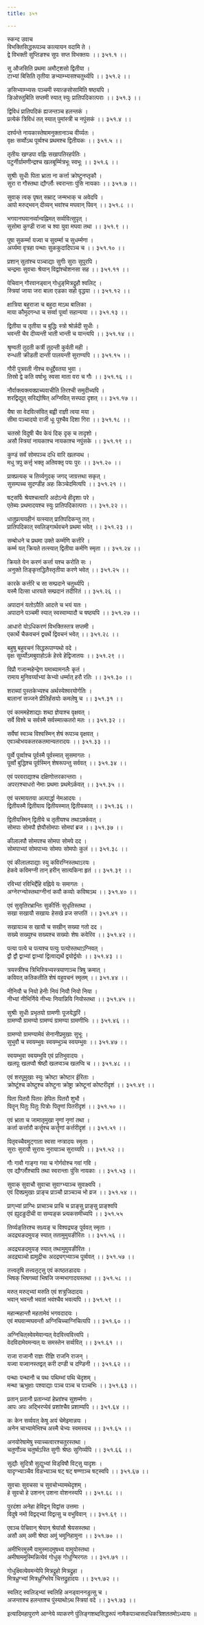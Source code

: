 ```yaml
---
title: ३५१

---
```

स्कन्द उवाच  
विभक्तिसिद्धरूपञ्च कात्यायन वदामि ते ।  
द्वे विभक्ती सुप्तिङश्च सुपः सप्त विभक्तयः ।। ३५१.१ ।।  
  
सु औजसिति प्रथमा अमौट्‌शसो द्वितीया ।  
टाभ्यां बिसिति तृतीया ङभ्याम्भ्यसश्चतुर्थ्यपि ।। ३५१.२ ।।  
  
ङसिभ्याम्भ्यसः पञ्चमी स्यात्ङसोसामिति षष्ठ्यपि ।  
ङिओस्तुबिति सप्तमी स्यात् स्युः प्रातिपदिकात्पराः ।। ३५१.३ ।।  
  
द्विविधं प्रातिपदिकं ह्यजन्तञ्च हलन्तकं ।  
प्रत्येकं त्रिविधं तत् स्यात् पुमांस्त्री च नपुंसकं ।। ३५१.४ ।।  
  
दर्श्यन्ते नायकास्तेषामनुक्तानाञ्च वीर्य्यतः ।  
वृक्षः सर्व्वोऽथ पूर्व्वश्च प्रथमश्च द्वितीयकः ।। ३५१.५ ।।  
  
तृतीयः खण्डपा वह्निः सखापतिरहर्पतिः ।  
पटुर्नीर्ग्रामणीन्द्रश्च खलबूर्म्मित्रभूः स्वभूः ।। ३५१.६ ।।  
  
सुश्रीः सुधीः पिता भ्राता ना कर्त्ता क्रोष्टुनप्तृकौ ।  
सुरा रा गौस्तथा द्यौर्ग्लौः स्वरान्ताः पुंसि नायकाः ।। ३५१.७ ।।  
  
सुवाक् त्वक् पृषत् सम्राट् जन्मभाक् च अवेदपि ।  
आपो मरुद्भवन् दीव्यन् भवांश्च मघवान् पिवन् ।। ३५१.८ ।।  
  
भगवानघवानर्व्वान्वह्निमत् सर्व्ववित्सुपृत् ।  
सुसोमा कुण्डी राजा च श्वा युवा मघवा तथा ।। ३५१.९ ।।  
  
पूषा सुकर्म्मा यज्वा च सुवर्म्मा च सुधर्म्मणा ।  
अर्य्यमा वृत्रहा पन्थाः सुककुदादिपञ्च च ।। ३५१.१० ।।  
  
प्रशान् सुतांश्च पञ्चाद्याः सुगीः सुराः सुपूरपि ।  
चन्द्रमाः सुवचाः श्रेयान् विद्वांश्चोशनसा सह ।। ३५१.११ ।।  
  
पेचिवान् गौरवानड्‌वान् गोधुङ्‌मित्रद्रुहौ श्वलिट् ।  
स्त्रियां जाया जरा बाला एडका सहो वृद्धया ।। ३५१.१२ ।।  
  
क्षात्रिया बहुराजा च बहुदा माऽथ बालिका ।  
माया कौमुदगन्धा च सर्व्वा पूर्व्वा सहान्यया ।। ३५१.१३ ।।  
  
द्वितीया च तृतीया च बुद्धिः स्त्रो श्रोर्न्नदी सुधीः ।  
भवन्ती चैव दीव्यन्ती भाती भान्ती च यान्त्यपि ।। ३५१.१४ ।।  
  
श्रृण्वती तुदती कर्त्री तुदन्ती कुर्वती मही ।  
रुन्धती क्रीडती दान्ती पालयन्ती सुराण्यपि ।। ३५१.१५ ।।  
  
गौरी पुत्रवती नीश्च वधूर्द्देवतया भुवा ।  
तिस्रो द्वे कति वर्षाभूः स्वसा माता वरा च गौः ।। ३५१.१६ ।।  
  
नौर्वाक्त्वक्त्वक्प्राच्यवाचीति तिरश्ची समुदीच्यपि ।  
शरद्विद्युत् सरिद्योषित् अग्निवित् सस्पदा दृशत् ।। ३५१.१७ ।।  
  
यैषा सा वेदवित्संवित् बह्वी राज्ञी त्वया मया ।  
सीमा पञ्चादयो राजी धूः पूश्चैव दिशा गिरा ।। ३५१.१८ ।।  
  
चतस्रो विदुषी चैव केयं दिक् दृक् च तादृशो ।  
असौ स्त्रियां नायकाश्च नायकाश्च नपुंसके ।। ३५१.१९ ।।  
  
कुण्डं सर्वं सोमपञ्च दधि वारि खलप्वथ ।  
मधु त्रपु कर्त्तृ भक्तृ अतिवक्तृ पयः पुरः ।। ३५१.२० ।।  
  
प्राक्प्रत्यक् च तिर्य्यगुदक् जगद् जाग्रत्तथा सकृत् ।  
सुसम्पच्च सुदण्डीह अहः किञ्चेदमित्यपि ।। ३५१.२१ ।।  
  
षट्‌सर्पिः श्रेयश्चत्वारि अदोऽन्ये हीदृशाः परे ।  
एतेब्यः प्रथमादयश्च स्युः प्रातिपदिकात्पराः ।। ३५१.२२ ।।  
  
धातुप्रत्ययहीनं यत्स्यात् प्रातिपदिकन्तु तत् ।  
प्रातिपदिकात् स्वलिङ्गार्थवचने प्रथमा भवेत् ।। ३५१.२३ ।।  
  
सम्बोधने च प्रथमा उक्ते कर्म्मणि कर्त्तरि ।  
कर्म्म यत् क्रियते तत्स्यात् द्वितीया कर्मणि स्मृता ।। ३५१.२४ ।।  
  
क्रियते येन करणं कर्त्ता यश्च करोति सः ।  
अनुक्ते तिङ्‌कृत्तद्धितैस्तृतीया करणे भवेत् ।। ३५१.२५ ।।  
  
कारके कर्त्तरि च सा सम्प्रदाने चतुर्थ्यपि ।  
यस्मै दित्सा धारयते सम्प्रदानं तदीरितं ।। ३५१.२६ ।।  
  
अपादानं यतोऽपैति आदत्ते च भयं यतः ।  
अपादाने पञ्चमी स्यात् स्वस्वाम्यादौ च षष्ठ्यपि ।। ३५१.२७ ।।  
  
आधारो योऽधिकरणं विभक्तिस्तत्र सप्तमी ।  
एकार्थे चैकवचनं द्व्यर्थे द्विवचनं भवेत् ।। ३५१.२८ ।।  
  
बहुषु बहुवचनं सिद्धरूपाण्यथो वदे ।  
वृक्षः सूर्य्योऽमबुवाहोऽर्क हेरवे हेद्विजातयः ।। ३५१.२९ ।।  
  
विप्रौ गजान्महेन्द्रेण यमाब्यामनलैः कृतं ।  
रामाय मुनिवर्य्याभ्यां केभ्यो धर्म्मात् हरौ रतिः ।। ३५१.३० ।।  
  
शराब्यां पुस्तकेभ्यश्च अर्थस्येश्वरयोर्गतिः ।  
बालानां सज्जने प्रीतिर्हंसयोः कमलेषु च ।। ३५१.३१ ।।  
  
एवं काममहेशाद्याः शब्दा ज्ञेयाश्च वृक्षवत् ।  
सर्वे विश्वे च सर्वस्मै सर्वस्मात्कतरो मतः ।। ३५१.३२ ।।  
  
सर्वेषां स्वञ्च विश्वस्मिन् शेषं रूपञ्च वृक्षवत् ।  
एवञ्चोभयकतरकतमान्यतरादयः ।। ३५१.३३ ।।  
  
पूर्व्वे पूर्व्वाश्च पूर्वस्मै पूर्वस्मात् सुसमागतः ।  
पूर्व्वो बुद्धिश्च पूर्वस्मिन् शेषरूपन्तु सर्ववत् ।। ३५१.३४ ।।  
  
एवं परवराद्याश्च दक्षिणोत्तरकान्तराः ।  
अपरऱश्चाधरो नेमाः प्रथमाः प्रथमेऽर्कवत् ।। ३५१.३५ ।।  
  
एवं चरमायतया अल्पार्द्धा नेमआदयः ।  
द्वितीयस्मै द्वितीयाय द्वितीयस्मात् द्वितीयकात् ।। ३५१.३६ ।।  
  
द्वितीयस्मिन् द्वितीये च तृतीयश्च तथाऽर्क्कवत् ।  
सोमपाः सोमपौ ज्ञेयौसोमपाः सोमपां ब्रज ।। ३५१.३७ ।।  
  
कीलालपौ सोमपश्च सोमपा सोमपे दद ।  
सोमपाभ्यां सोमपाभ्यः सोमपः सोमपोः कुलं ।। ३५१.३८ ।।  
  
एवं कीलालपाद्याः स्यु कविरग्निस्तथाऽरयः ।  
हेकवे कविमग्नी तान् हरीन् सात्यकिना हृतं ।। ३५१.३९ ।।  
  
रविभ्यां रविभिर्द्देहि वह्निये यः समागतः ।  
अग्नेरग्न्योस्तथाग्नीनां कवौ कव्योः कविष्वऽथ ।। ३५१.४० ।।  
  
एवं सुसृतिरभ्रान्तिः सुकीर्त्तिः सुधृतिस्तथा ।  
सखा सखायौ सखायः हेसखे व्रज सप्ततिं ।। ३५१.४१ ।।  
  
सखायञ्च स खायौ च सखीन् सख्या गतो दद ।  
सख्ये सख्युश्च सख्यश्च सख्योः शेषः कवेरिव ।। ३५१.४२ ।।  
  
पत्या पत्ये च पत्यश्च पत्युः पत्योस्तथाऽग्निवत् ।  
द्वौ द्वौ द्वाभ्यां द्वाभ्यां द्वित्वाद्यर्थे द्वयोर्द्वयोः ।। ३५१.४३ ।।  
  
त्रयस्त्रींश्च त्रिभिस्त्रिभ्यस्त्रयाणाञ्च त्रिषु क्रमात् ।  
कविवत् कतिकतीति शेषं वहुवचनं स्मृतम् ।। ३५१.४४ ।।  
  
नीनियौ च नियो हेनीः नियं नियौ नियो निया ।  
नीभ्यां नीभिर्निये नीभ्यः नियान्नियि नियोस्तथा ।। ३५१.४५ ।।  
  
सुश्रीः सुधीः प्रभृतयो ग्रामणीः पूजयेद्धरिं ।  
ग्रामण्यौ ग्रामण्यो ग्रामण्यं ग्रामण्या ग्रामणीभिः ।। ३५१.४६ ।।  
  
ग्रामण्यो ग्रामण्यामेवं सेनानीप्रमुखाः सुभूः ।  
सुभुवौ च स्वयम्भुवः स्वयम्भुञ्च स्वयम्भुवः ।। ३५१.४७ ।।  
  
स्वयम्भुवा स्वयम्भुवि एवं प्रतिभुवादयः ।  
खलपूः खलप्वौ श्रेष्ठौ खलप्वञ्च खलप्वि च ।। ३५१.४८ ।।  
  
एवं शरपूमुखाः स्युः क्रोष्टा क्रोष्टार ईरिताः ।  
क्रोष्टूंश्च कोष्टुश्च कोष्टुना क्रोष्ट्रा क्रोष्टूनां कोष्टरीदृशं ।। ३५१.४९ ।।  
  
पिता पितरौ पितरः हेपितः पितरौ शुभौ ।  
पितॄन् पितुः पितुः पित्रोः पितॄणां पितरीदृशं ।। ३५१.५० ।।  
  
एवं भ्राता च जामातृमुखा नॄणां नृणां तथा ।  
कर्त्ता कर्त्तारौ कर्त्तॄश्च कर्त्तॄणां कर्त्तरीदृशं ।। ३५१.५१ ।।  
  
पितृवच्चैवमुट्गाता स्वसा नप्त्रादयः स्मृताः ।  
सुराः सुरायौ सुरायः नुरायाञ्च सुराय्यपि ।। ३५१.५२ ।।  
  
गौः गावौ गाङ्गा गवा च गोर्गवोश्च गवां गवि ।  
एव द्यौर्ग्लौश्चापि तथा स्वरान्ताः पुंसि नायकाः ।। ३५१.५३ ।।  
  
सुवाक् सुवाचौ सुवाचा सुवाग्भ्याञ्च सुवाक्ष्वपि ।  
एवं दिक्प्रमुखाः प्राङ्च प्राञ्चौ प्राञ्चञ्च भो व्रज ।। ३५१.५४ ।।  
  
प्राग्‌भ्यां प्राग्भिः प्राचाञ्च प्राचि च प्राङ्‌सु प्राङ्सु प्राङ्श्वपि  
एवं ह्युदङुदीची वा सम्यङ्क प्र्त्यकसमीच्यपि ।। ३५१.५५  
  
तिर्य्यङ्‌तिरश्च सध्र्यङ् च विश्वद्र्यङ् पूर्ववत् स्मृताः ।  
अदद्र्यङदमुयङ् स्यात् ततामुमुयङीरितः ।। ३५१.५६ ।।  
  
अदद्र्यङदमुयङ् स्यात् तथामुमुयङीरितः ।  
अदद्र्यञ्चो ह्यमुद्रीचः अदद्र्यग्‌भ्याञ्च पूर्व्ववत् ।। ३५१.५७ ।।  
  
तत्त्वतृषि तत्त्वतृट्‌सु एवं काष्ठतडादयः ।  
भिषक् भिषगब्यां भिषजि जन्मभागादयस्तथा ।। ३५१.५८ ।।  
  
मरुत् मरुद्भ्यां मरुति एवं शत्रुजिदादयः ।  
भवान् भवन्तौ भवतां भवंश्चैव भवत्यपि ।। ३५१.५९ ।।  
  
महान्महान्तौ महतामेवं भगवदादयः ।  
एवं मघवान्मघवन्तौ अग्निचिच्चाग्निचित्यपि ।। ३५१.६० ।।  
  
अग्निचित्‌स्वेवमेवान्यत् वेदवित्त्ववित्त्वपि ।  
वेदविदामेवमन्यत् यः समस्तेन सर्व्ववित् ।। ३५१.६१ ।।  
  
राजा राजानौ राज्ञः रीज्ञि राजनि राजन् ।  
यज्वा यज्वानस्तद्वत् करी दण्डी च दण्डिनी ।। ३५१.६२ ।।  
  
पन्थाः पन्थानौ च पथः पथिम्भां पथि चेदृशम् ।  
मन्था ऋभुक्षाः पश्याद्याः पञ्च पञ्च च पञ्चभिः ।। ३५१.६३ ।।  
  
प्रतान् प्रतानौ प्रतान्भ्यां हेप्र्तांश्च सुशर्म्मणः ।  
आपः अपः अद्भिरप्येवं प्रशांश्चैव प्रशाम्यपि ।। ३५१.६४ ।।  
  
कः केन सर्व्ववत् केषु अयं चेमेइमान्नयः ।  
अनेन चाभ्यामेभिश्च अस्मै चेभ्यः स्वमस्यच ।। ३५१.६५ ।।  
  
अनयोरेषामेषु स्याच्चत्वारश्चतुरस्तथा ।  
चतुर्णोञ्च चतुर्ष्वऽस्ति सुगीः श्रेष्ठः सुगिर्य्यपि ।। ३५१.६६ ।।  
  
सुद्यौः सुदित्रौ सुद्युभ्यां विड्‌विषौ विट्सु यादृशः ।  
यादृग्भ्याञ्चैव विडभ्याञ्च षट् षट् षण्णाञ्च षट्‌स्वपि ।। ३५१.६७ ।।  
  
सुवचाः सुवचसा च सुवचोभ्यामथेदृशम् ।  
हे सुवचो हे उशनन् उशना वोशनस्यपि ।। ३५१.६८ ।।  
  
पुरदंशा अनेहा हेविद्वन् विद्वांस उत्तमाः ।  
विदुषे नमो विद्वद्‌भ्यां विद्वत्सु च वभुविवान् ।। ३५१.६९ ।।  
  
एवञ्च पेचिवान् श्रेयान् श्रेयांसौ श्रेयसस्तथा ।  
असौ अम् अमी श्रेष्ठा अमुं भमूनिहामुना ।। ३५१.७० ।।  
  
अमीभिरमुस्मै वामुस्मादमुषथ्य वामुयोस्तथा ।  
अमीषाममुस्मिन्नित्येवं गोधुक् गोधुग्मिरगतः ।। ३५१.७१ ।।  
  
गोधुक्ष्वित्येवमन्येपि मित्रद्रुहो मित्रद्रुहा ।  
मित्रध्रुग्भ्यां मित्रध्रुग्भिरेव चित्तद्रुहादयः ।। ३५१.७२ ।।  
  
स्वलिट् स्वलिड्भ्यां स्वलिहि अनड्वाननडुत्सु च ।  
अजन्ताश्च हलन्ताश्च पुंस्याथोऽथ स्त्रियां वदे ।। ३५१.७३ ।।  
  
इत्यादिमहापुराणे आग्नेये व्याकरणे पुंलिङ्गशब्दसिद्धरूपं नामैकपञ्चासदधिकत्रिशततमोऽध्यायः ॥  
 